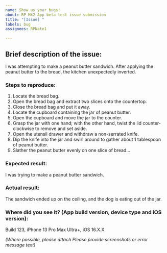 ```yaml
---
name: Show us your bugs!
about: RP Mk2 App beta test issue submission
title: "[Issue] "
labels: bug
assignees: RPNate1

---
```


## Brief description of the issue:
I was attempting to make a peanut butter sandwich.  After applying the peanut butter to the bread, the kitchen unexpectedly inverted.

### Steps to reproduce:
1. Locate the bread bag.
2. Open the bread bag and extract two slices onto the countertop.
3. Close the bread bag and put it away.
4. Locate the cupboard containing the jar of peanut butter.
5. Open the cupboard and move the jar to the counter.
6. Grasp the jar with one hand; with the other hand, twist the lid counter-clockwise to remove and set aside.
8. Open the utensil drawer and withdraw a non-serrated knife.
9. Dip the knife into the jar and swirl around to gather about 1 tablespoon of peanut butter.
10. Slather the peanut butter evenly on one slice of bread...

### Expected result:
I was trying to make a peanut butter sandwich.

### Actual result:
The sandwich ended up on the ceiling, and the dog is eating out of the jar.

### Where did you see it? (App build version, device type and iOS version):
Build 123, iPhone 13 Pro Max Ultra+, iOS 16.X.X

*(Where possible, please attach Please provide screenshots or error message text)*
